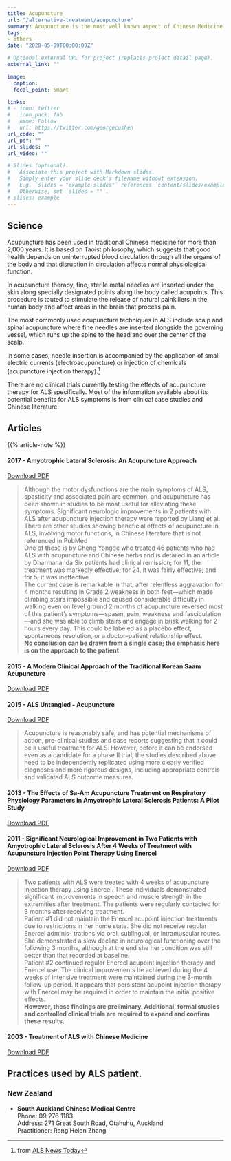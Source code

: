 ```yaml
---
title: Acupuncture
url: "/alternative-treatment/acupuncture"
summary: Acupuncture is the most well known aspect of Chinese Medicine where needles are pinned to defined points on the body.
tags:
- others
date: "2020-05-09T00:00:00Z"

# Optional external URL for project (replaces project detail page).
external_link: ""

image:
  caption:
  focal_point: Smart

links:
# - icon: twitter
#   icon_pack: fab
#   name: Follow
#   url: https://twitter.com/georgecushen
url_code: ""
url_pdf: ""
url_slides: ""
url_video: ""

# Slides (optional).
#   Associate this project with Markdown slides.
#   Simply enter your slide deck's filename without extension.
#   E.g. `slides = "example-slides"` references `content/slides/example-slides.md`.
#   Otherwise, set `slides = ""`.
# slides: example
---
```

## Science
Acupuncture has been used in traditional Chinese medicine for more than 2,000 years. It is based on Taoist philosophy, which suggests that good health depends on uninterrupted blood circulation through all the organs of the body and that disruption in circulation affects normal physiological function.

In acupuncture therapy, fine, sterile metal needles are inserted under the skin along specially designated points along the body called acupoints. This procedure is touted to stimulate the release of natural painkillers in the human body and affect areas in the brain that process pain.

The most commonly used acupuncture techniques in ALS include scalp and spinal acupuncture where fine needles are inserted alongside the governing vessel, which runs up the spine to the head and over the center of the scalp.

In some cases, needle insertion is accompanied by the application of small electric currents (electroacupuncture) or injection of chemicals (acupuncture injection therapy).[^1]

There are no clinical trials currently testing the effects of acupuncture therapy for ALS specifically. Most of the information available about its potential benefits for ALS symptoms is from clinical case studies and Chinese literature.

[^1]: from [ALS News Today](https://alsnewstoday.com/non-drug-therapies/acupuncture/)

## Articles
{{% article-note %}}

#### 2017 - Amyotrophic Lateral Sclerosis: An Acupuncture Approach
<a class="btn btn-outline-primary" target="_blank" rel="noopener noreferrer" href="./als_acupunture.pdf">Download PDF</a>  
> Although the motor dysfunctions are the main symptoms of ALS, spasticity and associated pain are common, and acupuncture has been shown in studies to be most useful for alleviating these symptoms.
Significant neurologic improvements in 2 patients with ALS after acupuncture injection therapy were reported by Liang et al.
There are other studies showing beneficial effects of acupuncture in ALS, involving motor functions, in Chinese literature that is not referenced in PubMed  
One of these is by Cheng Yongde who treated 46 patients who had ALS with acupuncture and Chinese herbs and is detailed in an article by Dharmananda
Six patients had clinical remission; for 11, the treatment was markedly effective; for 24, it was fairly effective; and for 5, it was ineffective  
The current case is remarkable in that, after relentless aggravation for 4 months resulting in Grade 2 weakness in both feet—which made climbing stairs impossible and caused considerable difficulty in walking even on level ground 2 months of acupuncture reversed most of this patient’s symptoms—spasm, pain, weakness and fasciculation—and she was able to climb stairs and engage in brisk walking for 2 hours every day. This could be labeled as a placebo effect, spontaneous resolution, or a doctor–patient relationship effect.  
**No conclusion can be drawn from a single case; the emphasis here is on the approach to the patient**

#### 2015 - A Modern Clinical Approach of the Traditional Korean Saam Acupuncture
<a class="btn btn-outline-primary" target="_blank" rel="noopener noreferrer" href="./a_modern_clinical_approach_traditional_korean_saam_acupuncture.pdf">Download PDF</a>  

#### 2015 - ALS Untangled - Acupuncture
<a class="btn btn-outline-primary" target="_blank" rel="noopener noreferrer" href="./alsuntangled_28_acupunture.pdf">Download PDF</a>  
> Acupuncture is reasonably safe, and has potential mechanisms of action, pre-clinical studies and case reports suggesting that it could be a useful treatment for ALS. However, before it can be endorsed even as a candidate for a phase II trial, the studies described above need to be independently replicated using more clearly verified diagnoses and more rigorous designs, including appropriate controls and validated ALS outcome measures.

#### 2013 - The Effects of Sa-Am Acupuncture Treatment on Respiratory Physiology Parameters in Amyotrophic Lateral Sclerosis Patients: A Pilot Study
<a class="btn btn-outline-primary" target="_blank" rel="noopener noreferrer" href="./saam_acupuncture_treatment_on_respiratory_physiology.pdf">Download PDF</a>  

#### 2011 - Significant Neurological Improvement in Two Patients with Amyotrophic Lateral Sclerosis After 4 Weeks of Treatment with Acupuncture Injection Point Therapy Using Enercel
<a class="btn btn-outline-primary" target="_blank" rel="noopener noreferrer" href="./acupuncture_injection_point_therapy_using_enercel.pdf">Download PDF</a>  
> Two patients with ALS were treated with 4 weeks of acupuncture injection therapy using Enercel. These individuals demonstrated significant improvements in speech and muscle strength in the extremities after treatment. The patients were regularly contacted for 3 months after receiving treatment.  
Patient #1 did not maintain the Enercel acupoint injection treatments due to restrictions in her home state. She did not receive regular Enercel adminis- trations via oral, sublingual, or intramuscular routes. She demonstrated a slow decline in neurological functioning over the following 3 months, although at the end she her condition was still better than that recorded at baseline.  
Patient #2 continued regular Enercel acupoint injection therapy and Enercel use. The clinical improvements he achieved during the 4 weeks of intensive treatment were maintained during the 3-month follow-up period. It appears that persistent acupoint injection therapy with Enercel may be required in order to maintain the initial positive effects.  
**However, these findings are preliminary. Additional, formal studies and controlled clinical trials are required to expand and confirm these results.**

#### 2003 - Treatment of ALS with Chinese Medicine
<a class="btn btn-outline-primary" target="_blank" rel="noopener noreferrer" href="./treatment_of_als_with_chinese_medicine.pdf">Download PDF</a>  

## Practices used by ALS patient.

### New Zealand
* **South Auckland Chinese Medical Centre**  
  Phone: 09 276 1183  
  Address: 271 Great South Road, Otahuhu, Auckland  
  Practitioner: Rong Helen Zhang 